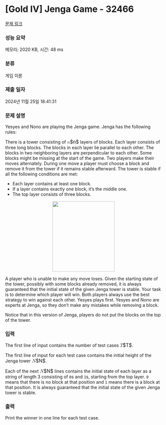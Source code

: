 # [Gold IV] Jenga Game - 32466 

[문제 링크](https://www.acmicpc.net/problem/32466) 

### 성능 요약

메모리: 2020 KB, 시간: 48 ms

### 분류

게임 이론

### 제출 일자

2024년 11월 25일 18:41:31

### 문제 설명

<p>Yesyes and Nono are playing the Jenga game. Jenga has the following rules:</p>

<p>There is a tower consisting of <mjx-container class="MathJax" jax="CHTML" style="font-size: 109%; position: relative;"><mjx-math class="MJX-TEX" aria-hidden="true"><mjx-mi class="mjx-i"><mjx-c class="mjx-c1D45B TEX-I"></mjx-c></mjx-mi></mjx-math><mjx-assistive-mml unselectable="on" display="inline"><math xmlns="http://www.w3.org/1998/Math/MathML"><mi>n</mi></math></mjx-assistive-mml><span aria-hidden="true" class="no-mathjax mjx-copytext">$n$</span></mjx-container> layers of blocks. Each layer consists of three long blocks. The blocks in each layer lie parallel to each other. The blocks in two neighboring layers are perpendicular to each other. Some blocks might be missing at the start of the game. Two players make their moves alternately. During one move a player must choose a block and remove it from the tower if it remains stable afterward. The tower is stable if all the following conditions are met:</p>

<ul>
	<li>Each layer contains at least one block.</li>
	<li>If a layer contains exactly one block, it’s the middle one.</li>
	<li>The top layer consists of three blocks.</li>
</ul>

<p style="text-align: center;"><img alt="" src="https://upload.acmicpc.net/f751c365-520c-4197-8d93-ec9311c05c64/-/preview/" style="width: 200px; height: 226px;"></p>

<p>A player who is unable to make any move loses. Given the starting state of the tower, possibly with some blocks already removed, it is always guaranteed that the initial state of the given Jenga tower is stable. Your task is to determine which player will win. Both players always use the best strategy to win against each other. Yesyes plays first. Yesyes and Nono are experts at Jenga, so they don’t make any mistakes while removing a block.</p>

<p>Notice that in this version of Jenga, players do not put the blocks on the top of the tower.</p>

### 입력 

 <p>The first line of input contains the number of test cases <mjx-container class="MathJax" jax="CHTML" style="font-size: 109%; position: relative;"><mjx-math class="MJX-TEX" aria-hidden="true"><mjx-mi class="mjx-i"><mjx-c class="mjx-c1D447 TEX-I"></mjx-c></mjx-mi></mjx-math><mjx-assistive-mml unselectable="on" display="inline"><math xmlns="http://www.w3.org/1998/Math/MathML"><mi>T</mi></math></mjx-assistive-mml><span aria-hidden="true" class="no-mathjax mjx-copytext">$T$</span></mjx-container>.</p>

<p>The first line of input for each test case contains the initial height of the Jenga tower <mjx-container class="MathJax" jax="CHTML" style="font-size: 109%; position: relative;"><mjx-math class="MJX-TEX" aria-hidden="true"><mjx-mi class="mjx-i"><mjx-c class="mjx-c1D441 TEX-I"></mjx-c></mjx-mi></mjx-math><mjx-assistive-mml unselectable="on" display="inline"><math xmlns="http://www.w3.org/1998/Math/MathML"><mi>N</mi></math></mjx-assistive-mml><span aria-hidden="true" class="no-mathjax mjx-copytext">$N$</span></mjx-container>.</p>

<p>Each of the next <mjx-container class="MathJax" jax="CHTML" style="font-size: 109%; position: relative;"><mjx-math class="MJX-TEX" aria-hidden="true"><mjx-mi class="mjx-i"><mjx-c class="mjx-c1D441 TEX-I"></mjx-c></mjx-mi></mjx-math><mjx-assistive-mml unselectable="on" display="inline"><math xmlns="http://www.w3.org/1998/Math/MathML"><mi>N</mi></math></mjx-assistive-mml><span aria-hidden="true" class="no-mathjax mjx-copytext">$N$</span></mjx-container> lines contains the initial state of each layer as a string of length 3 consisting of <code>0</code>s and <code>1</code>s, starting from the top layer. <code>0</code> means that there is no block at that position and <code>1</code> means there is a block at that position. It is always guaranteed that the initial state of the given Jenga tower is stable.</p>

### 출력 

 <p>Print the winner in one line for each test case.</p>

